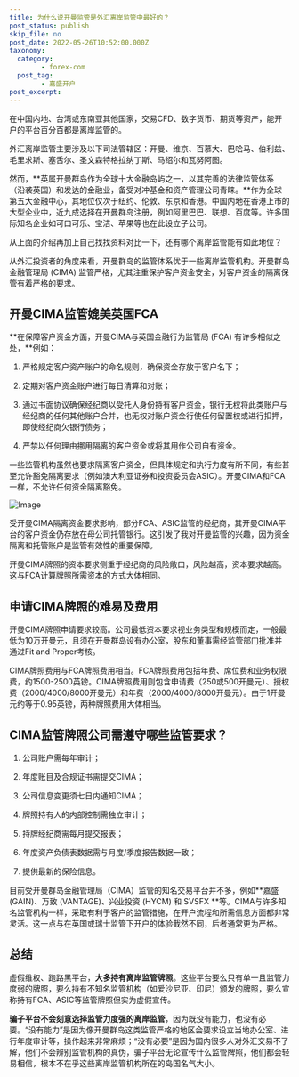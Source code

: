 ```yaml
---
title: 为什么说开曼监管是外汇离岸监管中最好的？
post_status: publish
skip_file: no
post_date: 2022-05-26T10:52:00.000Z
taxonomy:
  category:
        - forex-com
  post_tag:
        - 嘉盛开户
post_excerpt: 
---
```

在中国内地、台湾或东南亚其他国家，交易CFD、数字货币、期货等资产，能开户的平台百分百都是离岸监管的。

外汇离岸监管主要涉及以下司法管辖区：开曼、维京、百慕大、巴哈马、伯利兹、毛里求斯、塞舌尔、圣文森特格拉纳丁斯、马绍尔和瓦努阿图。

然而，**英属开曼群岛作为全球十大金融岛屿之一，以其完善的法律监管体系（沿袭英国）和发达的金融业，备受对冲基金和资产管理公司青睐。**作为全球第五大金融中心，其地位仅次于纽约、伦敦、东京和香港。中国内地在香港上市的大型企业中，近九成选择在开曼群岛注册，例如阿里巴巴、联想、百度等。许多国际知名企业如可口可乐、宝洁、苹果等也在此设立子公司。

从上面的介绍再加上自己找找资料对比一下，还有哪个离岸监管能有如此地位？

从外汇投资者的角度来看，开曼群岛的监管体系优于一些离岸监管机构。开曼群岛金融管理局 (CIMA) 监管严格，尤其注重保护客户资金安全，对客户资金的隔离保管有着严格的要求。

## 开曼CIMA监管媲美英国FCA

**在保障客户资金方面，开曼CIMA与英国金融行为监管局 (FCA) 有许多相似之处，**例如：

1. 严格规定客户资产账户的命名规则，确保资金存放于客户名下；

1. 定期对客户资金账户进行每日清算和对账；

1. 通过书面协议确保经纪商以受托人身份持有客户资金，银行无权将此类账户与经纪商的任何其他账户合并，也无权对账户资金行使任何留置权或进行扣押，即使经纪商欠银行债务；

1. 严禁以任何理由挪用隔离的客户资金或将其用作公司自有资金。

一些监管机构虽然也要求隔离客户资金，但具体规定和执行力度有所不同，有些甚至允许豁免隔离要求（例如澳大利亚证券和投资委员会ASIC）。开曼CIMA和FCA一样，不允许任何资金隔离豁免。

![Image](https://prod-files-secure.s3.us-west-2.amazonaws.com/39ed1227-6d7d-4570-be36-9ccd4a2c4241/bd849744-3fcb-4a37-8312-357962c8f065/image.png?X-Amz-Algorithm=AWS4-HMAC-SHA256&X-Amz-Content-Sha256=UNSIGNED-PAYLOAD&X-Amz-Credential=ASIAZI2LB46674AVRVSH%2F20251002%2Fus-west-2%2Fs3%2Faws4_request&X-Amz-Date=20251002T221348Z&X-Amz-Expires=3600&X-Amz-Security-Token=IQoJb3JpZ2luX2VjEJ7%2F%2F%2F%2F%2F%2F%2F%2F%2F%2FwEaCXVzLXdlc3QtMiJIMEYCIQDAGcnlZ31FJ2nTZH5576R2J4ZRwpmegGt%2BJxcCWMQ%2B0wIhAL%2FNN1hlHxnX3HYJXvlPzBa3hckVFzTc7Gai%2FDJuyw%2B3Kv8DCDcQABoMNjM3NDIzMTgzODA1IgxA8Rb1G1oWIj9kl%2BMq3APUJQS4gEwTMAPowTcdqzSBlA68yvf0WfJDrio2B2sLTHd3Ojo51%2BAuHnCf4JDyjkOYn6Q%2F%2BaBCGZPcZ3Q6yL9axdSb%2Bkyj0W5aTQYcRThiT2vq9o6owACkNp9RP6vaDlg4h%2BAfaetiyAmyIiROZVod4CP7msWeOJYuuERaLFWs5FoREfqTyb3hHOTvDzpKX4NVnYSKsNWRRUoctwwDKsUEegX%2F7KFsFlzXpmIwWXNuLoCOXRszOMVe87JvFzutksa%2BGKq3qPDwHnfjizvasrAjalYyuFHHxI5cnJgeOhPsvOzbSxhGlmmDaIokStTltwItnjJXZV1Hga0j8Mwx3odhwQ%2FVYYob%2BlGPttLj%2Be74GTL%2B9FJ5Ddf4pUK%2FzKG2aS7BIgeU1Ps70JT39pDPiCsJTvXNqGZuynuGJyupMTDqX2MStOMXlHIEv7FJVnWwtN2ebMFOwutXmc5hj8Ta%2FIwUCYLzlkZah%2B0G4GdeMUym2oA%2FqKvqg5WSpaph01dsjGX7GPfcOOFare5GD3EDuxeSLm7zu8k2O4OrwhsH1JsheynGxE3Ys478KhjLPCTaO4Ww0PuD7NzoQiz9FdpS%2BL1ZqCaOod7dHias0RVKylgSfiG03DNzFnjRhLbCEzDo2vvGBjqkAUbx3ixBPblWUKlrgPkh0l6Z%2BsRCRucCh55U8I%2Foa9ThpxbV5%2BDovv0j1K532ANpWBRJ%2B7nBqi96VW6NIqto0T365KlCclqVTe62p6lJ4SiYndWdz4w2mfNBdGGbftKgd21TviKOQLzq5GxF33BJ1%2BaOHy2a0i1uUvuaxmy%2F5jq8gvQu7ZG9Xu%2FPa%2Bwz1XVGsW5BZDmtrZPN6Wy1A3MPyukBicIE&X-Amz-Signature=f45e8bb7c406595b8f155baa47455c7ec29f0860bea222a3f22a7a77124cea29&X-Amz-SignedHeaders=host&x-amz-checksum-mode=ENABLED&x-id=GetObject)

受开曼CIMA隔离资金要求影响，部分FCA、ASIC监管的经纪商，其开曼CIMA平台的客户资金仍存放在母公司托管银行。这引发了我对开曼监管的兴趣，因为资金隔离和托管账户是监管有效性的重要保障。

开曼CIMA牌照的资本要求侧重于经纪商的风险敞口，风险越高，资本要求越高。这与FCA计算牌照所需资本的方式大体相同。

## **申请CIMA牌照的难易及费用**

开曼CIMA牌照申请要求较高。公司最低资本要求视业务类型和规模而定，一般最低为10万开曼元，且须在开曼群岛设有办公室，股东和董事需经监管部门批准并通过Fit and Proper考核。

CIMA牌照费用与FCA牌照费用相当。FCA牌照费用包括年费、席位费和业务权限费，约1500-2500英镑。CIMA牌照费用则包含申请费（250或500开曼元）、授权费（2000/4000/8000开曼元）和年费（2000/4000/8000开曼元）。由于1开曼元约等于0.95英镑，两种牌照费用大体相当。

## CIMA监管牌照公司需遵守哪些监管要求？

1. 公司账户需每年审计；

1. 年度账目及合规证书需提交CIMA；

1. 公司信息变更须七日内通知CIMA；

1. 牌照持有人的内部控制需独立审计；

1. 持牌经纪商需每月提交报表；

1. 年度资产负债表数据需与月度/季度报告数据一致；

1. 提供最新的保险信息。

目前受开曼群岛金融管理局（CIMA）监管的知名交易平台并不多，例如**嘉盛 (GAIN)、万致 (VANTAGE)、兴业投资 (HYCM) 和 SVSFX **等。CIMA与许多知名监管机构一样，采取有利于客户的监管措施，在开户流程和所需信息方面都非常灵活。这一点与在英国或瑞士监管下开户的体验截然不同，后者通常更为严格。

## 总结

虚假维权、跑路黑平台，**大多持有离岸监管牌照**。这些平台要么只有单一且监管力度弱的牌照，要么持有不知名监管机构（如爱沙尼亚、印尼）颁发的牌照，要么宣称持有FCA、ASIC等监管牌照但实为虚假宣传。

**骗子平台不会刻意选择监管力度强的离岸监管**，因为既没有能力，也没有必要。“没有能力”是因为像开曼群岛这类监管严格的地区会要求设立当地办公室、进行年度审计等，操作起来非常麻烦；“没有必要”是因为国内很多人对外汇交易不了解，他们不会辨别监管机构的真伪，骗子平台无论宣传什么监管牌照，他们都会轻易相信，根本不在乎这些离岸监管机构所在的岛国名气大小。